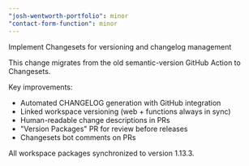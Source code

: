 ```yaml
---
"josh-wentworth-portfolio": minor
"contact-form-function": minor
---
```


Implement Changesets for versioning and changelog management

This change migrates from the old semantic-version GitHub Action to Changesets.

Key improvements:
- Automated CHANGELOG generation with GitHub integration
- Linked workspace versioning (web + functions always in sync)
- Human-readable change descriptions in PRs
- "Version Packages" PR for review before releases
- Changesets bot comments on PRs

All workspace packages synchronized to version 1.13.3.
